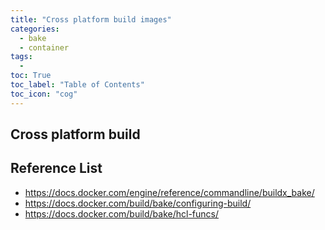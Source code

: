 ```yaml
---
title: "Cross platform build images"                                        
categories:
  - bake
  - container
tags:
  - 
toc: True
toc_label: "Table of Contents"
toc_icon: "cog"
---
```


## Cross platform build


## Reference List
* https://docs.docker.com/engine/reference/commandline/buildx_bake/
* https://docs.docker.com/build/bake/configuring-build/
* https://docs.docker.com/build/bake/hcl-funcs/